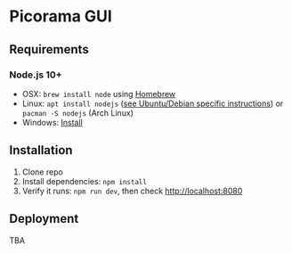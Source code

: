 Picorama GUI
========================

Requirements
------------

### Node.js 10+

 * OSX: `brew install node` using [Homebrew](http://brew.sh/)
 * Linux: `apt install nodejs` ([see Ubuntu/Debian specific instructions](https://nodejs.org/en/download/package-manager/#debian-and-ubuntu-based-linux-distributions)) or `pacman -S nodejs` (Arch Linux)
 * Windows: [Install](https://nodejs.org/en/download/)

Installation
------------

1. Clone repo
2. Install dependencies: `npm install`
3. Verify it runs: `npm run dev`, then check [http://localhost:8080](http://localhost:8080)

Deployment
----------

TBA
